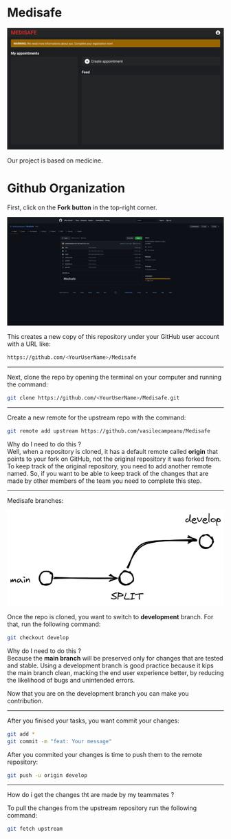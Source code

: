 # Medisafe

![medisafe](docs/design/Medisafe.png)

Our project is based on medicine.

# Github Organization
First, click on the **Fork button** in the top-right corner. 

![fork](docs/fork.jpeg)

This creates a new copy of this repository under your GitHub user account with a URL like:
```bash
https://github.com/<YourUserName>/Medisafe
```

---

Next, clone the repo by opening the terminal on your computer and running the command:

```bash
git clone https://github.com/<YourUserName>/Medisafe.git
```

---

Create a new remote for the upstream repo with the command:
```bash
git remote add upstream https://github.com/vasilecampeanu/Medisafe
```
Why do I need to do this ?
</br>
Well, when a repository is cloned, it has a default remote called **origin** that points to your fork on GitHub, not the original repository it was forked from. To keep track of the original repository, you need to add another remote named. So, if you want to be able to keep track of the changes that are made by other members of the team you need to complete this step.

---

Medisafe branches:

![branches](docs/branches.png)

Once the repo is cloned, you want to switch to **development** branch. For that, run the following command:

```bash
git checkout develop
```

Why do I need to do this ?
<br>
Because the **main branch** will be preserved only for changes that are tested and stable. Using a development branch is good practice because it kips the main branch clean, macking the end user experience better, by reducing the likelihood of bugs and unintended errors.

Now that you are on the development branch you can make you contribution.

---

After you finised your tasks, you want commit your changes:

```bash
git add *
git commit -m "feat: Your message"
```

After you commited your changes is time to push them to the remote repository:

```bash
git push -u origin develop
```

---

How do i get the changes tht are made by my teammates ?

To pull the changes from the upstream repository run the following command:

```bash
git fetch upstream
```